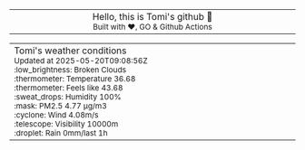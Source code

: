 
<div align="center">
<table>
<tbody>
<td align="center">
<img width="2000" height="0"><br>
Hello, this is Tomi's github 👋<br>
<sup>Built with ❤️, GO & Github Actions</sup><br>
<img width="2000" height="0">
</td>
</tbody>
</table>
</div>
<table>
<tbody>
<td align="left">
<img width="2000" height="0"><br>
Tomi's weather conditions<br>
<sup>Updated at 2025-05-20T09:08:56Z</sup><br>
<sup>:low_brightness: Broken Clouds</sup><br>
<sup>:thermometer: Temperature 36.68 </sup><br>
<sup>:thermometer: Feels like 43.68</sup><br>
<sup>:sweat_drops: Humidity 100%</sup><br>
<sup>:mask: PM2.5 4.77 μg/m3</sup><br>
<sup>:cyclone: Wind 4.08m/s </sup><br>
<sup>:telescope: Visibility 10000m </sup><br>
<sup>:droplet: Rain 0mm/last 1h </sup><br>
<img width="2000" height="0">
</td>
<td align="left">
<img width="2000" height="0"><br>
<br>
<img width="2000" height="0">
</td>
</tbody>
</table>
</div>
    